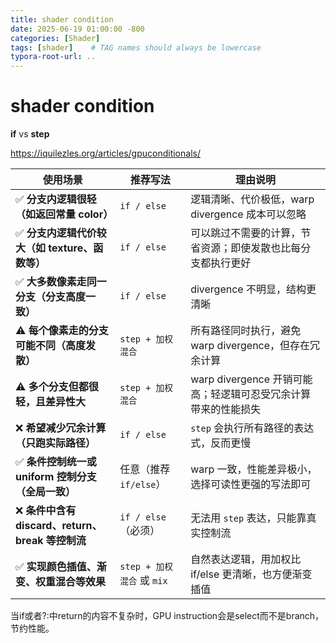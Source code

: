 ```yaml
---
title: shader condition
date: 2025-06-19 01:00:00 -800
categories: [Shader]
tags: [shader]    # TAG names should always be lowercase
typora-root-url: ..
---
```


# shader condition

**if** vs **step**

https://iquilezles.org/articles/gpuconditionals/

| 使用场景                                  | 推荐写法                  | 理由说明                                    |
| ------------------------------------- | --------------------- | --------------------------------------- |
| ✅ **分支内逻辑很轻（如返回常量 color）**            | `if / else`           | 逻辑清晰、代价极低，warp divergence 成本可以忽略        |
| ✅ **分支内逻辑代价较大（如 texture、函数等）**        | `if / else`           | 可以跳过不需要的计算，节省资源；即使发散也比每分支都执行更好          |
| ✅ **大多数像素走同一分支（分支高度一致）**              | `if / else`           | divergence 不明显，结构更清晰                    |
| ⚠️ **每个像素走的分支可能不同（高度发散）**             | `step + 加权混合`         | 所有路径同时执行，避免 warp divergence，但存在冗余计算     |
| ⚠️ **多个分支但都很轻，且差异性大**                 | `step + 加权混合`         | warp divergence 开销可能高；轻逻辑可忍受冗余计算带来的性能损失 |
| ❌ **希望减少冗余计算（只跑实际路径）**                | `if / else`           | `step` 会执行所有路径的表达式，反而更慢                 |
| ✅ **条件控制统一或 uniform 控制分支（全局一致）**      | 任意（推荐 `if/else`）      | warp 一致，性能差异极小，选择可读性更强的写法即可             |
| ❌ **条件中含有 discard、return、break 等控制流** | `if / else`（必须）       | 无法用 `step` 表达，只能靠真实控制流                  |
| ✅ **实现颜色插值、渐变、权重混合等效果**               | `step + 加权混合` 或 `mix` | 自然表达逻辑，用加权比 if/else 更清晰，也方便渐变插值         |


当if或者?:中return的内容不复杂时，GPU instruction会是select而不是branch，节约性能。